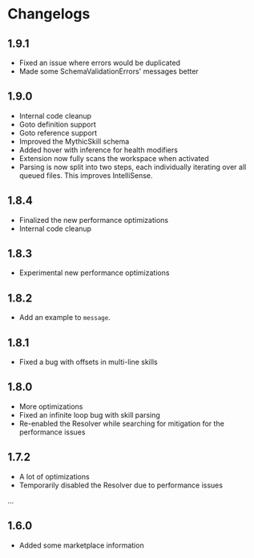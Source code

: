 # Changelogs

## 1.9.1

- Fixed an issue where errors would be duplicated
- Made some SchemaValidationErrors' messages better

## 1.9.0

- Internal code cleanup
- Goto definition support
- Goto reference support
- Improved the MythicSkill schema
- Added hover with inference for health modifiers
- Extension now fully scans the workspace when activated
- Parsing is now split into two steps, each individually iterating over all queued files. This improves IntelliSense.

## 1.8.4

- Finalized the new performance optimizations
- Internal code cleanup

## 1.8.3

- Experimental new performance optimizations

## 1.8.2

- Add an example to `message`.

## 1.8.1

- Fixed a bug with offsets in multi-line skills

## 1.8.0

- More optimizations
- Fixed an infinite loop bug with skill parsing
- Re-enabled the Resolver while searching for mitigation for the performance issues

## 1.7.2

- A lot of optimizations
- Temporarily disabled the Resolver due to performance issues

...

## 1.6.0

- Added some marketplace information
